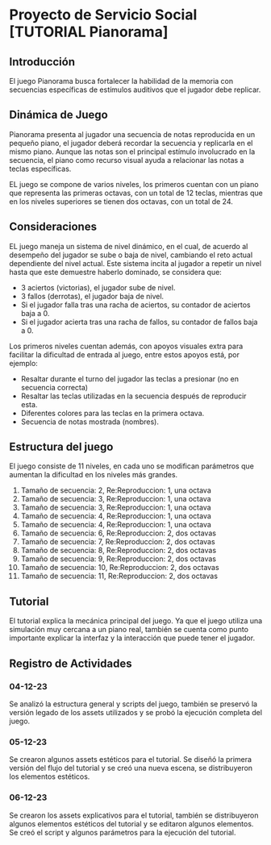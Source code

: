 # Proyecto de Servicio Social [TUTORIAL Pianorama]

## Introducción
El juego Pianorama busca fortalecer la habilidad de la memoria con secuencias específicas de estímulos auditivos que el jugador debe replicar.

## Dinámica de Juego
Pianorama presenta al jugador una secuencia de notas reproducida en un pequeño piano, el jugador deberá recordar la secuencia y replicarla en el mismo piano. Aunque las notas son el principal estímulo involucrado en la secuencia, el piano como recurso visual ayuda a relacionar las notas a teclas específicas.

EL juego se compone de varios niveles, los primeros cuentan con un piano que representa las primeras octavas, con un total de 12 teclas, mientras que en los niveles superiores se tienen dos octavas, con un total de 24.

## Consideraciones
EL juego maneja un sistema de nivel dinámico, en el cual, de acuerdo al desempeño del jugador se sube o baja de nivel, cambiando el reto actual dependiente del nivel actual. Este sistema incita al jugador a repetir un nivel hasta que este demuestre haberlo dominado, se considera que:

* 3 aciertos (victorias), el jugador sube de nivel.
* 3 fallos (derrotas), el jugador baja de nivel.
* Si el jugador falla tras una racha de aciertos, su contador de aciertos baja a 0.
* Si el jugador acierta tras una racha de fallos, su contador de fallos baja a 0.

Los primeros niveles cuentan además, con apoyos visuales extra para facilitar la dificultad de entrada al juego, entre estos apoyos está, por ejemplo:

* Resaltar durante el turno del jugador las teclas a presionar (no en secuencia correcta)
* Resaltar las teclas utilizadas en la secuencia después de reproducir esta.
* Diferentes colores para las teclas en la primera octava.
* Secuencia de notas mostrada (nombres).

## Estructura del juego
El juego consiste de 11 niveles, en cada uno se modifican parámetros que aumentan la dificultad en los niveles más grandes.

1. Tamaño de secuencia: 2, Re:Reproduccion: 1, una octava
2. Tamaño de secuencia: 3, Re:Reproduccion: 1, una octava
3. Tamaño de secuencia: 3, Re:Reproduccion: 1, una octava
4. Tamaño de secuencia: 4, Re:Reproduccion: 1, una octava
5. Tamaño de secuencia: 4, Re:Reproduccion: 1, una octava
6. Tamaño de secuencia: 6, Re:Reproduccion: 2, dos octavas 
7. Tamaño de secuencia: 7, Re:Reproduccion: 2, dos octavas
8. Tamaño de secuencia: 8, Re:Reproduccion: 2, dos octavas
9. Tamaño de secuencia: 9, Re:Reproduccion: 2, dos octavas
10. Tamaño de secuencia: 10, Re:Reproduccion: 2, dos octavas
11. Tamaño de secuencia: 11, Re:Reproduccion: 2, dos octavas

## Tutorial
El tutorial explica la mecánica principal del juego. Ya que el juego utiliza una simulación muy cercana a un piano real, también se cuenta como punto importante explicar la interfaz y la interacción que puede tener el jugador.

## Registro de Actividades

### 04-12-23
Se analizó la estructura general y scripts del juego, también se preservó la versión legado de los assets utilizados y se probó la ejecución completa del juego.

### 05-12-23
Se crearon algunos assets estéticos para el tutorial. Se diseñó la primera versión del flujo del tutorial y se creó una nueva escena, se distribuyeron los elementos estéticos.

### 06-12-23
Se crearon los assets explicativos para el tutorial, también se distribuyeron algunos elementos estéticos del tutorial y se editaron algunos elementos. Se creó el script y algunos parámetros para la ejecución del tutorial.
